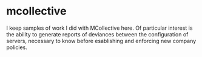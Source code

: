 mcollective
===========

I keep samples of work I did with MCollective here. Of particular interest is
the ability to generate reports of deviances between the configuration of
servers, necessary to know before esablishing and enforcing new company
policies.
